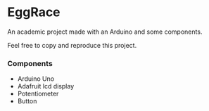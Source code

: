 # EggRace

An academic project made with an Arduino and some components.

Feel free to copy and reproduce this project.

<h3>Components</h3>
<ul>
  <li>Arduino Uno</li>
  <li>Adafruit lcd display</li>
  <li>Potentiometer</li>
  <li>Button</li>
</ul>
 
